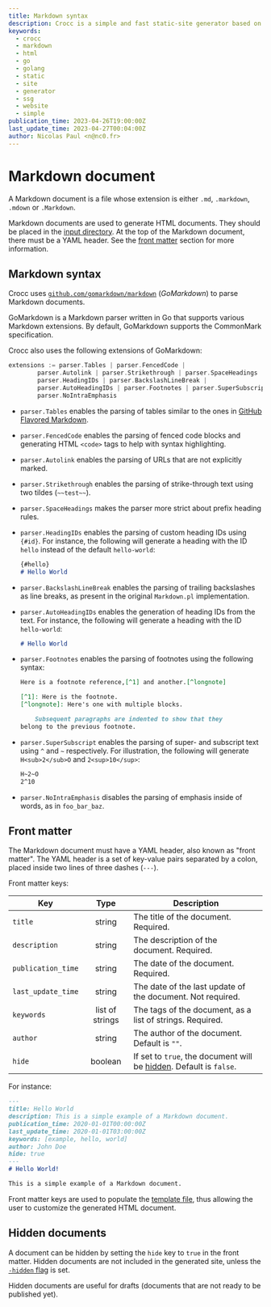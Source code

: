```yaml
---
title: Markdown syntax
description: Crocc is a simple and fast static-site generator based on Markdown. 
keywords:
  - crocc
  - markdown
  - html
  - go
  - golang
  - static
  - site
  - generator
  - ssg
  - website
  - simple
publication_time: 2023-04-26T19:00:00Z
last_update_time: 2023-04-27T00:04:00Z
author: Nicolas Paul <n@nc0.fr>
---
```

# Markdown document

A Markdown document is a file whose extension is either `.md`, `.markdown`,
`.mdown` or `.Markdown`.

Markdown documents are used to generate HTML documents.
They should be placed in the [input directory](/doc/iodir#input-directory).
At the top of the Markdown document, there must be a YAML header.
See the [front matter](#front-matter) section for more information.

## Markdown syntax

Crocc uses [`github.com/gomarkdown/markdown`](https://github.com/gomarkdown/markdown)
(*GoMarkdown*) to parse Markdown documents.

GoMarkdown is a Markdown parser written in Go that supports various Markdown
extensions.
By default, GoMarkdown supports the CommonMark specification.

Crocc also uses the following extensions of GoMarkdown:

```go
extensions := parser.Tables | parser.FencedCode |
		parser.Autolink | parser.Strikethrough | parser.SpaceHeadings |
		parser.HeadingIDs | parser.BackslashLineBreak |
		parser.AutoHeadingIDs | parser.Footnotes | parser.SuperSubscript |
		parser.NoIntraEmphasis
```

- `parser.Tables` enables the parsing of tables similar to the ones in
  [GitHub Flavored Markdown](https://github.github.com/gfm/#tables-extension-).
- `parser.FencedCode` enables the parsing of fenced code blocks and generating 
  HTML `<code>` tags to help with syntax highlighting.
- `parser.Autolink` enables the parsing of URLs that are not explicitly marked.
- `parser.Strikethrough` enables the parsing of strike-through text using two 
  tildes (`~~test~~`).
- `parser.SpaceHeadings` makes the parser more strict about prefix heading 
  rules.
- `parser.HeadingIDs` enables the parsing of custom heading IDs using `{#id}`.
  For instance, the following will generate a heading with the ID
  `hello` instead of the default `hello-world`:

  ```md
  {#hello}
  # Hello World 
  ```
- `parser.BackslashLineBreak` enables the parsing of trailing backslashes as
  line breaks, as present in the original `Markdown.pl` implementation.
- `parser.AutoHeadingIDs` enables the generation of heading IDs from the text.
  For instance, the following will generate a heading with the ID
  `hello-world`:

  ```md
  # Hello World 
  ```
- `parser.Footnotes` enables the parsing of footnotes using the following
  syntax:

  ```md
  Here is a footnote reference,[^1] and another.[^longnote]

  [^1]: Here is the footnote.
  [^longnote]: Here's one with multiple blocks.

      Subsequent paragraphs are indented to show that they
  belong to the previous footnote.
  ```
- `parser.SuperSubscript` enables the parsing of super- and subscript text
  using `^` and `~` respectively.
  For illustration, the following will generate `H<sub>2</sub>O` and
  `2<sup>10</sup>`:

  ```md
  H~2~O
  2^10
  ```
- `parser.NoIntraEmphasis` disables the parsing of emphasis inside of words,
  as in `foo_bar_baz`.

## Front matter

The Markdown document must have a YAML header, also known as "front matter".
The YAML header is a set of key-value pairs separated by a colon, placed inside
two lines of three dashes (`---`).

Front matter keys:

| Key                |      Type       | Description                                                                             |
| ------------------ | :-------------: | --------------------------------------------------------------------------------------- |
| `title`            |     string      | The title of the document. Required.                                                    |
| `description`      |     string      | The description of the document. Required.                                              |
| `publication_time` |     string      | The date of the document. Required.                                                     |
| `last_update_time` |     string      | The date of the last update of the document. Not required.                              |
| `keywords`         | list of strings | The tags of the document, as a list of strings. Required.                               |
| `author`           |     string      | The author of the document. Default is `""`.                                            |
| `hide`             |     boolean     | If set to `true`, the document will be [hidden](#hidden-documents). Default is `false`. |

For instance:

```md
---
title: Hello World
description: This is a simple example of a Markdown document.
publication_time: 2020-01-01T00:00:00Z
last_update_time: 2020-01-01T03:00:00Z
keywords: [example, hello, world]
author: John Doe
hide: true
---
# Hello World!

This is a simple example of a Markdown document.
```

Front matter keys are used to populate the [template file](/doc/template),
thus allowing the user to customize the generated HTML document.

## Hidden documents

A document can be hidden by setting the `hide` key to `true` in the front 
matter.
Hidden documents are not included in the generated site, unless the
[`-hidden` flag](/doc/cli#-hidden) is set.

Hidden documents are useful for drafts (documents that are not ready to
be published yet).

